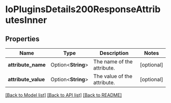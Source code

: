 # IoPluginsDetails200ResponseAttributesInner

## Properties

Name | Type | Description | Notes
------------ | ------------- | ------------- | -------------
**attribute_name** | Option<**String**> | The name of the attribute. | [optional]
**attribute_value** | Option<**String**> | The value of the attribute. | [optional]

[[Back to Model list]](../README.md#documentation-for-models) [[Back to API list]](../README.md#documentation-for-api-endpoints) [[Back to README]](../README.md)


